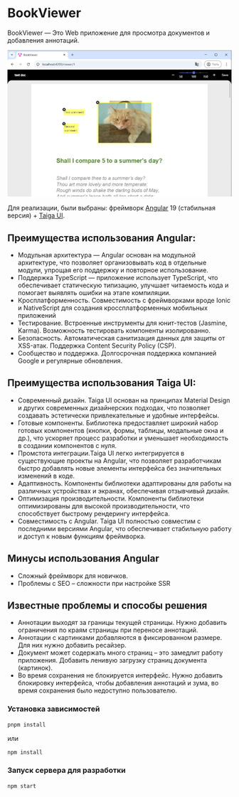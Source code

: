 # BookViewer

BookViewer — Это Web приложение для просмотра документов и добавления аннотаций.

![Screenshot 1](/screenshots/screenshot_1.png)

Для реализации, были выбраны: фреймворк [Angular](https://angular.dev) 19 (стабильная версия) + [Taiga UI](https://taiga-ui.dev).

## Преимущества использования Angular:

- Модульная архитектура — Angular основан на модульной архитектуре, что позволяет организовывать код в отдельные модули, упрощая его поддержку и повторное использование.
- Поддержка TypeScript — приложение использует TypeScript, что обеспечивает статическую типизацию, улучшает читаемость кода и помогает выявлять ошибки на этапе компиляции.
- Кросплатформенность. Совместимость с фреймворками вроде Ionic и NativeScript для создания кроссплатформенных мобильных приложений
- Тестирование. Встроенные инструменты для юнит-тестов (Jasmine, Karma). Возможность тестировать компоненты изолированно.
- Безопасность. Автоматическая санитизация данных для защиты от XSS-атак. Поддержка Content Security Policy (CSP).
- Сообщество и поддержка. Долгосрочная поддержка компанией Google и регулярные обновления.

## Преимущества использования Taiga UI:
- Современный дизайн. Taiga UI основан на принципах Material Design и других современных дизайнерских подходах, что позволяет создавать эстетически привлекательные и удобные интерфейсы.
- Готовые компоненты. Библиотека предоставляет широкий набор готовых компонентов (кнопки, формы, таблицы, модальные окна и др.), что ускоряет процесс разработки и уменьшает необходимость в создании компонентов с нуля.
- Промстота интеграции.Taiga UI легко интегрируется в существующие проекты на Angular, что позволяет разработчикам быстро добавлять новые элементы интерфейса без значительных изменений в коде.
- Адаптивность. Компоненты библиотеки адаптированы для работы на различных устройствах и экранах, обеспечивая отзывчивый дизайн.
- Оптимизация производительности. Компоненты библиотеки оптимизированы для высокой производительности, что способствует быстрому рендерингу интерфейса.
- Совместимость с Angular. Taiga UI полностью совместим с последними версиями Angular, что обеспечивает стабильную работу и доступ к новым функциям фреймворка.

## Минусы использования Angular
- Сложный фреймворк для новичков.
- Проблемы с SEO – сложности при настройке SSR

## Известные проблемы и способы решения
- Аннотации выходят за границы текущей страницы. Нужно добавить ограничения по краям страницы при переносе аннотаций.
- Аннотации с картинками добавляются в фиксированном размере. Для них нужно добавить ресайзер.
- Документ может содержать много страниц – это замедлит работу приложения. Добавить ленивую загрузку страниц документа (картинок).
- Во время сохранения не блокируется интерфейс. Нужно добавить блокировку интерфейса, чтобы добавления аннотаций и зума, во время сохранения было недоступно пользователю.

### Установка зависимостей
```sh
pnpm install
```
или
```sh
npm install
```

### Запуск сервера для разработки

```bash
npm start
```
